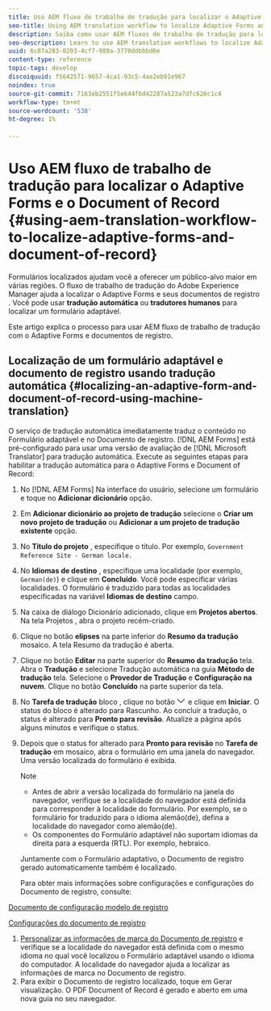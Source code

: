 ```yaml
---
title: Uso AEM fluxo de trabalho de tradução para localizar o Adaptive Forms e o Document of Record
seo-title: Using AEM translation workflow to localize Adaptive Forms and Document of Record
description: Saiba como usar AEM fluxos de trabalho de tradução para localizar o Adaptive Forms e Document of Record.
seo-description: Learn to use AEM translation workflows to localize Adaptive Forms and Document of Record.
uuid: 6c87a283-0203-4cf7-989a-3770ddbbbd6e
content-type: reference
topic-tags: develop
discoiquuid: f5642571-9657-4ca1-93c5-4ae2eb91e967
noindex: true
source-git-commit: 7163eb2551f5e644f6d42287a523a7dfc626c1c4
workflow-type: tm+mt
source-wordcount: '538'
ht-degree: 1%

---
```



# Uso AEM fluxo de trabalho de tradução para localizar o Adaptive Forms e o Document of Record {#using-aem-translation-workflow-to-localize-adaptive-forms-and-document-of-record}

Formulários localizados ajudam você a oferecer um público-alvo maior em várias regiões. O fluxo de trabalho de tradução do Adobe Experience Manager ajuda a localizar o Adaptive Forms e seus documentos de registro . Você pode usar **tradução automática** ou **tradutores humanos** para localizar um formulário adaptável.

Este artigo explica o processo para usar AEM fluxo de trabalho de tradução com o Adaptive Forms e documentos de registro.

## Localização de um formulário adaptável e documento de registro usando tradução automática {#localizing-an-adaptive-form-and-document-of-record-using-machine-translation}

O serviço de tradução automática imediatamente traduz o conteúdo no Formulário adaptável e no Documento de registro. [!DNL AEM Forms] está pré-configurado para usar uma versão de avaliação de [!DNL Microsoft Translator] para tradução automática. Execute as seguintes etapas para habilitar a tradução automática para o Adaptive Forms e Document of Record:

1. No [!DNL AEM Forms] Na interface do usuário, selecione um formulário e toque no **Adicionar dicionário** opção.
1. Em **Adicionar dicionário ao projeto de tradução** selecione o **Criar um novo projeto de tradução** ou **Adicionar a um projeto de tradução existente** opção.
1. No **Título do projeto** , especifique o título. Por exemplo, `Government Reference Site - German locale.`
1. No **Idiomas de destino** , especifique uma localidade (por exemplo, `German(de)`) e clique em **Concluído**. Você pode especificar várias localidades. O formulário é traduzido para todas as localidades especificadas na variável **Idiomas de destino** campo.
1. Na caixa de diálogo Dicionário adicionado, clique em **Projetos abertos**. Na tela Projetos , abra o projeto recém-criado.
1. Clique no botão **elipses** na parte inferior do **Resumo da tradução** mosaico. A tela Resumo da tradução é aberta.
1. Clique no botão **Editar** na parte superior do **Resumo da tradução** tela. Abra o **Tradução** e selecione Tradução automática na guia **Método de tradução** tela. Selecione o **Provedor de Tradução** e **Configuração na nuvem**. Clique no botão **Concluído** na parte superior da tela.
1. No **Tarefa de tradução** bloco , clique no botão ![aem62forms_downseta](assets/aem62forms_downarrow.png) e clique em **Iniciar**. O status do bloco é alterado para Rascunho. Ao concluir a tradução, o status é alterado para **Pronto para revisão**. Atualize a página após alguns minutos e verifique o status.
1. Depois que o status for alterado para **Pronto para revisão** no **Tarefa de tradução** em mosaico, abra o formulário em uma janela do navegador. Uma versão localizada do formulário é exibida.

   >[!NOTE]
   >
   >* Antes de abrir a versão localizada do formulário na janela do navegador, verifique se a localidade do navegador está definida para corresponder à localidade do formulário. Por exemplo, se o formulário for traduzido para o idioma alemão(de), defina a localidade do navegador como alemão(de).
   >* Os componentes do Formulário adaptável não suportam idiomas da direita para a esquerda (RTL). Por exemplo, hebraico.


   Juntamente com o Formulário adaptativo, o Documento de registro gerado automaticamente também é localizado.

   Para obter mais informações sobre configurações e configurações do Documento de registro, consulte:

[Documento de configuração modelo de registro](generate-document-of-record-for-non-xfa-based-adaptive-forms.md#p-document-of-record-template-configuration-p)

[Configurações do documento de registro](generate-document-of-record-for-non-xfa-based-adaptive-forms.md#p-document-of-record-settings-p)

1. [Personalizar as informações de marca do Documento de registro](generate-document-of-record-for-non-xfa-based-adaptive-forms.md) e verifique se a localidade do navegador está definida com o mesmo idioma no qual você localizou o Formulário adaptável usando o idioma do computador. A localidade do navegador ajuda a localizar as informações de marca no Documento de registro.
1. Para exibir o Documento de registro localizado, toque em Gerar visualização. O PDF Document of Record é gerado e aberto em uma nova guia no seu navegador.

<!-- ## Localizing an Adaptive Form and its Document of Record using Human Translation {#localizing-an-adaptive-form-and-its-document-of-record-using-human-translation}

In Human translation the content is sent to a translation provider and translated by professional translators. When complete, the translated content is returned and imported into AEM. When your translation provider is integrated with AEM, content is automatically sent between AEM and the translation provider.

For translation, a dictionary containing files in XLIFF format is shared with the professional translators. The dictionary includes a separate XLIFF file for each locale. Each XLIFF file contains text that will be displayed to the end users and placeholders for the corresponding localized text.

Perform the following steps to localize a form and its Document of Record using Human Translators:

1. [Connect AEM with your translation service provider](/help/sites-administering/tc-tic.md) and [create translation integration framework configurations](/help/sites-administering/tc-tic.md).

1. [Associate the pages of your language master](/help/sites-administering/tc-tic.md) with the translation service and framework configurations.

1. [Identify the type of content](/help/sites-administering/tc-rules.md) to translate.

1. [Prepare the content for translation](/help/sites-administering/tc-prep.md) by authoring the language master and creating the root pages of language copies.

1. [Create translation projects](/help/sites-administering/tc-manage.md) to gather the content to translate and to prepare the translation process.

1. Use the translation projects to [manage the content translation process](/help/sites-administering/tc-manage.md).

>[!NOTE]
>
>* Adaptive Form components do not support right to left (RTL) languages. For example, Hebrew.
> -->

